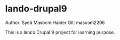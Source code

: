 # lando-drupal9
Author: Syed Masoom Haider
Git: masoom2206

This is a lando Drupal 9 project for learning purpose.